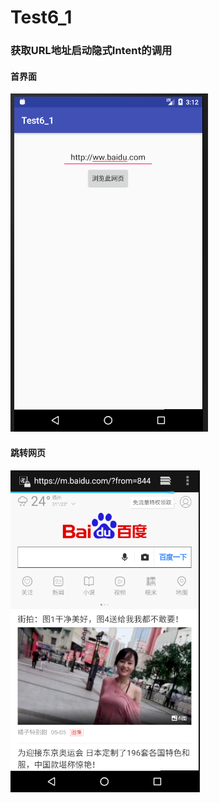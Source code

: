 # Test6_1
### 获取URL地址启动隐式Intent的调用
#### 首界面
![image](https://github.com/zimando/Test6_1/raw/master/app/src/main/res/drawable/1.png)
#### 跳转网页
![image](https://github.com/zimando/Test6_1/raw/master/app/src/main/res/drawable/2.png)
